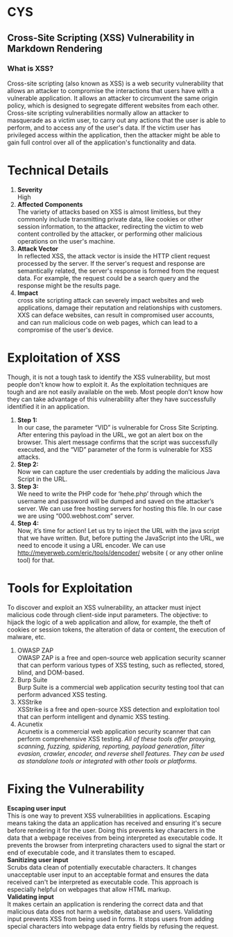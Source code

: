 # CYS
## Cross-Site Scripting (XSS) Vulnerability in Markdown Rendering  
### What is XSS?  
Cross-site scripting (also known as XSS) is a web security vulnerability that allows an attacker to compromise the interactions that users have with a vulnerable application. It allows an attacker to circumvent the same origin policy, which is designed to segregate different websites from each other. Cross-site scripting vulnerabilities normally allow an attacker to masquerade as a victim user, to carry out any actions that the user is able to perform, and to access any of the user's data. If the victim user has privileged access within the application, then the attacker might be able to gain full control over all of the application's functionality and data.  
# Technical Details  
1. **Severity**  
High
2. **Affected Components**  
The variety of attacks based on XSS is almost limitless, but they commonly include transmitting private data, like cookies or other session information, to the attacker, redirecting the victim to web content controlled by the attacker, or performing other malicious operations on the user's machine.
3. **Attack Vector**  
In reflected XSS, the attack vector is inside the HTTP client request processed by the server. If the server's request and response are semantically related, the server's response is formed from the request data. For example, the request could be a search query and the response might be the results page.
4. **Impact**  
cross site scripting attack can severely impact websites and web applications, damage their reputation and relationships with customers. XXS can deface websites, can result in compromised user accounts, and can run malicious code on web pages, which can lead to a compromise of the user's device.
# Exploitation of XSS  
Though, it is not a tough task to identify the XSS vulnerability, but most people don't know how to exploit it. As the exploitation techniques are tough and are not easily available on the web. Most people don’t know how they can take advantage of this vulnerability after they have successfully identified it in an application.  
1. **Step 1:**  
In our case, the parameter “VID” is vulnerable for Cross Site Scripting. After entering this payload in the URL, we got an alert box on the browser. This alert message confirms that the script was successfully executed, and the “VID” parameter of the form is vulnerable for XSS attacks.
2. **Step 2:**  
Now we can capture the user credentials by adding the malicious Java Script in the URL.
3. **Step 3:**  
We need to write the PHP code for ‘hehe.php’ through which the username and password will be dumped and saved on the attacker’s server. We can use free hosting servers for hosting this file. In our case we are using “000.webhost.com” server.
4. **Step 4:**  
Now, it’s time for action! Let us try to inject the URL with the java script that we have written. But, before putting the JavaScript into the URL, we need to encode it using a URL encoder. We can use http://meyerweb.com/eric/tools/dencoder/ website ( or any other online tool) for that.
# Tools for Exploitation
To discover and exploit an XSS vulnerability, an attacker must inject malicious code through client-side input parameters. The objective: to hijack the logic of a web application and allow, for example, the theft of cookies or session tokens, the alteration of data or content, the execution of malware, etc.  
1. OWASP ZAP  
OWASP ZAP is a free and open-source web application security scanner that can perform various types of XSS testing, such as reflected, stored, blind, and DOM-based.      
2. Burp Suite  
Burp Suite is a commercial web application security testing tool that can perform advanced XSS testing.   
3. XSStrike  
XSStrike is a free and open-source XSS detection and exploitation tool that can perform intelligent and dynamic XSS testing.  
4. Acunetix  
Acunetix is a commercial web application security scanner that can perform comprehensive XSS testing.
*All of these tools offer proxying, scanning, fuzzing, spidering, reporting, payload generation, filter evasion, crawler, encoder, and reverse shell features. They can be used as standalone tools or integrated with other tools or platforms.*
# Fixing the Vulnerability  
**Escaping user input**   
This is one way to prevent XSS vulnerabilities in applications. Escaping means taking the data an application has received and ensuring it's secure before rendering it for the user. Doing this prevents key characters in the data that a webpage receives from being interpreted as executable code. It prevents the browser from interpreting characters used to signal the start or end of executable code, and it translates them to escaped.  
**Sanitizing user input**   
Scrubs data clean of potentially executable characters. It changes unacceptable user input to an acceptable format and ensures the data received can't be interpreted as executable code. This approach is especially helpful on webpages that allow HTML markup.  
**Validating input**     
It makes certain an application is rendering the correct data and that malicious data does not harm a website, database and users. Validating input prevents XSS from being used in forms. It stops users from adding special characters into webpage data entry fields by refusing the request.  




